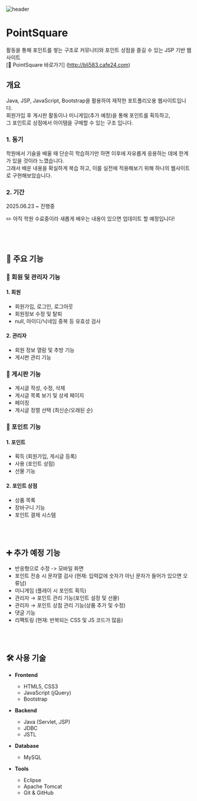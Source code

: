 ![header](https://capsule-render.vercel.app/api?type=waving&color=timeAuto&height=200&section=header&text=PointSquare&fontSize=50&fontAlign=20&animation=fadeIn)
# PointSquare
활동을 통해 포인트를 쌓는 구조로 커뮤니티와 포인트 상점을 즐길 수 있는 JSP 기반 웹사이트<br>
[📎 PointSquare 바로가기] (http://bli583.cafe24.com)


## 개요
Java, JSP, JavaScript, Bootstrap을 활용하여 제작한 포트폴리오용 웹사이트입니다.<br>
회원가입 후 게시판 활동이나 미니게임(추가 예정)을 통해 포인트를 획득하고,<br>
그 포인트로 상점에서 아이템을 구매할 수 있는 구조 입니다.<br>

### 1. 동기
학원에서 기술을 배울 때 단순히 학습하기만 하면 이후에 자유롭게 응용하는 데에 한계가 있을 것이라 느꼈습니다.<br>
그래서 배운 내용을 확실하게 복습 하고, 이를 실전에 적용해보기 위해 하나의 웹사이트로 구현해보았습니다.

### 2. 기간
2025.06.23 ~ 진행중

✏️ 아직 학원 수료중이라 새롭게 배우는 내용이 있으면 업데이트 할 예정입니다!

<br>
<br>

## 📁 주요 기능

### 👤 회원 및 관리자 기능
#### 1. 회원
- 회원가입, 로그인, 로그아웃
- 회원정보 수정 및 탈퇴
- null, 아이디/닉네임 중복 등 유효성 검사
#### 2. 관리자
- 회원 정보 열람 및 추방 기능
- 게시판 관리 기능

### 📝 게시판 기능
- 게시글 작성, 수정, 삭제
- 게시글 목록 보기 및 상세 페이지
- 페이징
- 게시글 정렬 선택 (최신순/오래된 순)

### 🛒 포인트 기능
#### 1. 포인트
- 획득 (회원가입, 게시글 등록)
- 사용 (포인트 상점)
- 선물 기능
#### 2. 포인트 상점
- 상품 목록
- 장바구니 기능
- 포인트 결제 시스템

<br>
<br>

## ➕ 추가 예정 기능
- 반응형으로 수정 -> 모바일 화면
- 포인트 전송 시 문자열 검사
(현재: 입력값에 숫자가 아닌 문자가 들어가 있으면 오류남)
- 미니게임 (플레이 시 포인트 획득)
- 관리자 → 포인트 관리 기능(포인트 설정 및 선물)
- 관리자 → 포인트 상점 관리 기능(상품 추가 및 수정)
- 댓글 기능
- 리팩토링 (현재: 반복되는 CSS 및 JS 코드가 많음)

<br>
<br>

## 🛠 사용 기술

- **Frontend**
  - HTML5, CSS3
  - JavaScript (jQuery)
  - Bootstrap

- **Backend**
  - Java (Servlet, JSP)
  - JDBC
  - JSTL

- **Database**
  - MySQL

- **Tools**
  - Eclipse
  - Apache Tomcat
  - Git & GitHub



